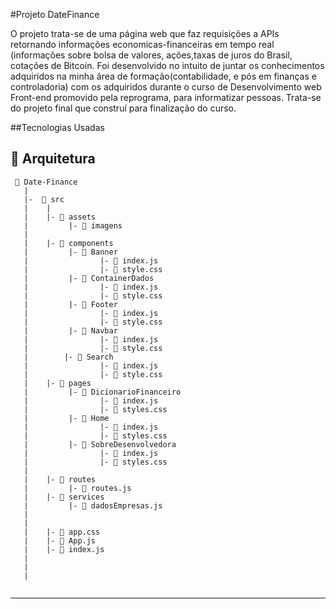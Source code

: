 #Projeto DateFinance

O projeto trata-se de uma página web que faz requisições a APIs retornando informações economicas-financeiras em tempo real (informações sobre bolsa de valores, ações,taxas de juros do Brasil, cotações de Bitcoin. 
Foi desenvolvido no intuito de juntar os conhecimentos adquiridos na minha área de formação(contabilidade, e pós em finanças e controladoria) com os adquiridos durante o curso de Desenvolvimento web Front-end promovido pela reprograma, para informatizar pessoas. Trata-se do projeto final que construí para finalização do curso.

##Tecnologias Usadas


## 📁 Arquitetura 

```
 📁 Date-Finance
   |
   |-  📁 src
   |    |
   |    |- 📁 assets
   |         |- 📄 imagens
   |
   |    |- 📁 components
   |         |- 📁 Banner 
   |                |- 📄 index.js
   |                |- 📄 style.css
   |         |- 📁 ContainerDados 
   |                |- 📄 index.js
   |                |- 📄 style.css
   |         |- 📁 Footer 
   |                |- 📄 index.js
   |                |- 📄 style.css
   |         |- 📁 Navbar 
   |                |- 📄 index.js
   |                |- 📄 style.css
   |        |- 📁 Search 
   |                |- 📄 index.js
   |                |- 📄 style.css
   |    |- 📁 pages
   |         |- 📁 DicionarioFinanceiro 
   |                |- 📄 index.js
   |                |- 📄 styles.css
   |         |- 📁 Home 
   |                |- 📄 index.js
   |                |- 📄 styles.css
   |         |- 📁 SobreDesenvolvedora 
   |                |- 📄 index.js
   |                |- 📄 styles.css
   |
   |    |- 📁 routes
   |         |- 📄 routes.js 
   |    |- 📁 services
   |         |- 📄 dadosEmpresas.js 
   |    
   |
   |    |- 📄 app.css
   |    |- 📄 App.js
   |    |- 📄 index.js
   |    
   |
   |
   

```


---
